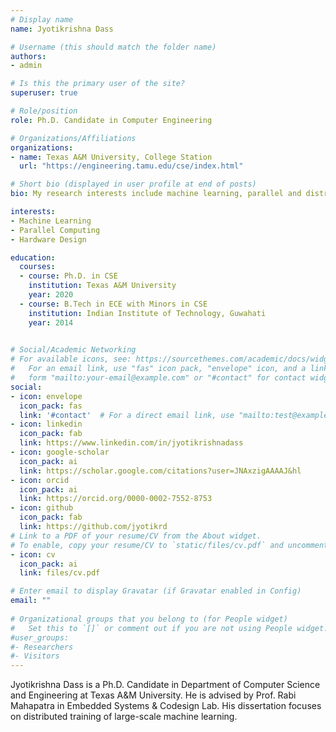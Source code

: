 ```yaml
---
# Display name
name: Jyotikrishna Dass

# Username (this should match the folder name)
authors:
- admin

# Is this the primary user of the site?
superuser: true

# Role/position
role: Ph.D. Candidate in Computer Engineering

# Organizations/Affiliations
organizations:
- name: Texas A&M University, College Station
  url: "https://engineering.tamu.edu/cse/index.html"

# Short bio (displayed in user profile at end of posts)
bio: My research interests include machine learning, parallel and distributed computing, and hardware accelerators.

interests:
- Machine Learning
- Parallel Computing
- Hardware Design

education:
  courses:
  - course: Ph.D. in CSE
    institution: Texas A&M University
    year: 2020
  - course: B.Tech in ECE with Minors in CSE
    institution: Indian Institute of Technology, Guwahati
    year: 2014
    

# Social/Academic Networking
# For available icons, see: https://sourcethemes.com/academic/docs/widgets/#icons
#   For an email link, use "fas" icon pack, "envelope" icon, and a link in the
#   form "mailto:your-email@example.com" or "#contact" for contact widget.
social:
- icon: envelope
  icon_pack: fas
  link: '#contact'  # For a direct email link, use "mailto:test@example.org".
- icon: linkedin
  icon_pack: fab
  link: https://www.linkedin.com/in/jyotikrishnadass
- icon: google-scholar
  icon_pack: ai
  link: https://scholar.google.com/citations?user=JNAxzigAAAAJ&hl
- icon: orcid
  icon_pack: ai
  link: https://orcid.org/0000-0002-7552-8753
- icon: github
  icon_pack: fab
  link: https://github.com/jyotikrd
# Link to a PDF of your resume/CV from the About widget.
# To enable, copy your resume/CV to `static/files/cv.pdf` and uncomment the lines below.  
- icon: cv
  icon_pack: ai
  link: files/cv.pdf

# Enter email to display Gravatar (if Gravatar enabled in Config)
email: ""
  
# Organizational groups that you belong to (for People widget)
#   Set this to `[]` or comment out if you are not using People widget.  
#user_groups:
#- Researchers
#- Visitors
---
```


Jyotikrishna Dass is a Ph.D. Candidate in Department of Computer Science and Engineering at Texas A&M University. He is advised by Prof. Rabi Mahapatra in Embedded Systems & Codesign Lab. His dissertation focuses on distributed training of large-scale machine learning.
